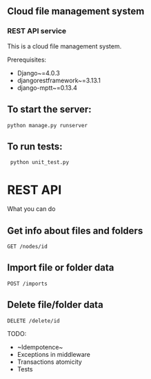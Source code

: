 ## Cloud file management system 
### REST API service

This is a cloud file management system. 

Prerequisites:
- Django~=4.0.3
- djangorestframework~=3.13.1
- django-mptt~=0.13.4

## To start the server:
    python manage.py runserver
   
## To run tests:
     python unit_test.py

# REST API
What you can do

## Get info about files and folders
    GET /nodes/id
  
## Import file or folder data
    POST /imports

## Delete file/folder data
    DELETE /delete/id

TODO:
- ~Idempotence~
- Exceptions in middleware
- Transactions atomicity
- Tests

